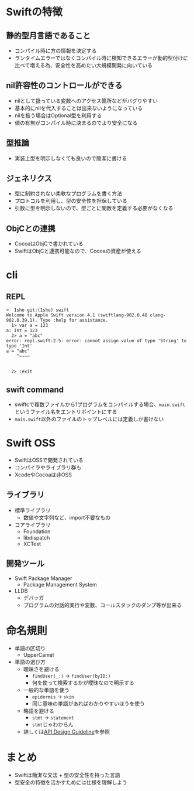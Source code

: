 # Swiftの特徴
## 静的型月言語であること
* コンパイル時に方の情報を決定する
* ランタイムエラーではなくコンパイル時に検知できるエラーが動的型付けに比べて増える為、安全性を高めたい大規模開発に向いている
## nil許容性のコントロールができる
* nilとして扱っている変数へのアクセス箇所などがバグりやすい
* 基本的にnilを代入することは出来ないようになっている
* nilを扱う場合はOptional型を利用する
* 値の有無がコンパイル時に決まるのでより安全になる
## 型推論
* 実装上型を明示しなくても良いので簡潔に書ける
## ジェネリクス
* 型に制約されない柔軟なプログラムを書く方法
* プロトコルを利用し、型の安全性を担保している
* 引数に型を明示しないので、型ごとに関数を定義する必要がなくなる
## ObjCとの連携
* CocoaはObjCで書かれている
* SwiftはObjCと連携可能なので、Cocoaの資産が使える

# cli
## REPL
```
➜  1sho git:(1sho) swift
Welcome to Apple Swift version 4.1 (swiftlang-902.0.48 clang-902.0.39.1). Type :help for assistance.
  1> var a = 123
a: Int = 123
  2> a = "abc"
error: repl.swift:2:5: error: cannot assign value of type 'String' to type 'Int'
a = "abc"
    ^~~~~


  2> :exit
```

## swift command
* swiftcで複数ファイルから1プログラムをコンパイルする場合、`main.swift`というファイル名をエントリポイントにする
* `main.swift`以外のファイルのトップレベルには定義しか書けない

# Swift OSS
* SwiftはOSSで開発されている
* コンパイラやライブラリ群も
* XcodeやCocoaは非OSS

## ライブラリ
* 標準ライブラリ
    * 数値や文字列など、import不要なもの
* コアライブラリ
    * Foundation
    * libdispatch
    * XCTest

## 開発ツール
* Swift Package Manager
    * Package Management System
* LLDB
    * デバッガ
    * プログラムの対話的実行や変数、コールスタックのダンプ等が出来る

# 命名規則
* 単語の区切り
    * UpperCamel
* 単語の選び方
    * 曖昧さを避ける
        * `findUser(_:)` -> `findUser(byID:)`
        * 何を使って検索するかが曖昧なので明示する
    * 一般的な単語を使う
        * `epidermis` -> `skin`
        * 同じ意味の単語があればわかりやすいほうを使う
    * 略語を避ける
        * `stmt` -> `statement`
        * `stmt`じゃわからん
    * 詳しくは[API Design Guideline](https://swift.org/documentation/api-design-guidelines/)を参照

# まとめ
* Swiftは簡潔な文法 + 型の安全性を持った言語
* 型安全の特徴を活かすためには仕様を理解しよう

